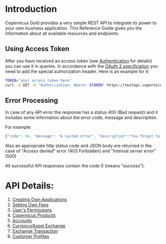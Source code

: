 # Introduction

Copernicus Gold provides a very simple REST API to integrate its power to your own business application. 
This Reference Guide gives you the information about all available resources and endpoints.

## Using Access Token

After you have received an access token (see [Authentication](./authentication.md) for details) you can use it in queries.
In accordance with the [OAuth 2 specification](https://tools.ietf.org/html/rfc6749) you need to add the special authorization header.
Here is an example for it:

```bash
TOKEN="your access token here"
curl -X GET -H "Authorization: Bearer $TOKEN" https://testapi.copernicusgold.com/api/v1/users/roles
```

## Error Processing

In case of any API error the response has a status 400 (Bad request) and it includes some information about the error code,
message and description. 

For example:
```javascript
{"code": 64, "message": "A system error", "description":"You forgot to create a database"}
```

Also an appropriate http status code and JSON body are returned in the case of "Access denied" error (403 Forbidden) and "Internal server error" (500)

All successful API responses contain the code 0 (means "success").

# API Details:

1. [Creating Own Applications](./applications/applications.md)
  1. [Setting Own Fees](./applications/fees.md)
2. [User's Permissions](./roles.md)
3. [Copernicus Products](./products/products.md)
  1. [Accounts](./products/accounts.md)
  2. [Currency/Asset Exchange](./products/assets.md)
  3. [Exchange Transaction](./products/exchangetransaction.md)
4. [Customer Profiles](./profile/profiles.md)
